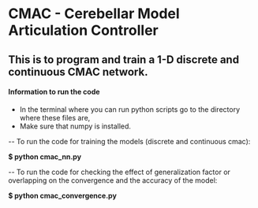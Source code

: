 # CMAC - Cerebellar Model Articulation Controller

## This is to program and train a 1-D discrete and continuous CMAC network. 

#### Information to run the code 
- In the terminal where you can run python scripts go to the directory where these files are,
- Make sure that numpy is installed.

-- To run the code for training the models (discrete and continuous cmac):

**$ python cmac_nn.py**

-- To run the code for checking the effect of generalization factor or overlapping on the convergence and the accuracy of the model:

**$ python cmac_convergence.py**


